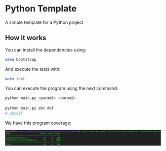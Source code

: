 # Python Template

A simple template for a Python project

## How it works

You can install the dependencies using:

```bash
make bootstrap
```

And execute the tests with:

```bash
make test
```

You can execute the program using the next command:

```bash
python main.py <param1> <param2>

python main.py abc def
# abcdef 
```


We have this program coverage:

![alt text](coverage.png)